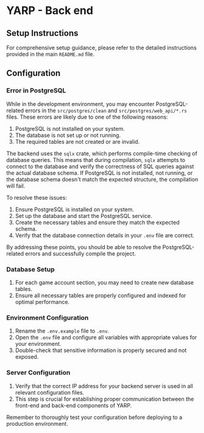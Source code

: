 # YARP - Back end

## Setup Instructions

For comprehensive setup guidance, please refer to the detailed instructions provided in the main `README.md` file.

## Configuration

### Error in PostgreSQL
While in the development environment, you may encounter PostgreSQL-related errors in the `src/postgres/clean` and `src/postgres/web_api/*.rs` files. These errors are likely due to one of the following reasons:

1. PostgreSQL is not installed on your system.
2. The database is not set up or not running.
3. The required tables are not created or are invalid.

The backend uses the `sqlx` crate, which performs compile-time checking of database queries. This means that during compilation, `sqlx` attempts to connect to the database and verify the correctness of SQL queries against the actual database schema. If PostgreSQL is not installed, not running, or the database schema doesn't match the expected structure, the compilation will fail.

To resolve these issues:

1. Ensure PostgreSQL is installed on your system.
2. Set up the database and start the PostgreSQL service.
3. Create the necessary tables and ensure they match the expected schema.
4. Verify that the database connection details in your `.env` file are correct.

By addressing these points, you should be able to resolve the PostgreSQL-related errors and successfully compile the project.

### Database Setup
1. For each game account section, you may need to create new database tables.
2. Ensure all necessary tables are properly configured and indexed for optimal performance.

### Environment Configuration
1. Rename the `.env.example` file to `.env`.
2. Open the `.env` file and configure all variables with appropriate values for your environment.
3. Double-check that sensitive information is properly secured and not exposed.

### Server Configuration
1. Verify that the correct IP address for your backend server is used in all relevant configuration files.
2. This step is crucial for establishing proper communication between the front-end and back-end components of YARP.

Remember to thoroughly test your configuration before deploying to a production environment.
